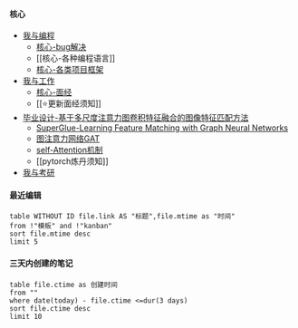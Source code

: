 #### 核心
- [我与编程](编程/我与编程.md)
	- [核心-bug解决](bug解决/核心-bug解决.md)
	- [[核心-各种编程语言]]
	- [核心-各类项目框架](核心-各类项目框架)
- [我与工作](编程/我与工作.md)
	- [核心-面经](编程/工作相关/核心-面经.md)
	- [[⭐更新面经须知]]
- [毕业设计-基于多尺度注意力图卷积特征融合的图像特征匹配方法](科研/毕业设计/毕业设计-基于多尺度注意力图卷积特征融合的图像特征匹配方法.md)
	- [SuperGlue-Learning Feature Matching with Graph Neural Networks](科研/毕业设计/SuperGlue-Learning%20Feature%20Matching%20with%20Graph%20Neural%20Networks.md)
	- [图注意力网络GAT](科研/毕业设计/图注意力网络GAT.md)
	- [self-Attention机制](科研/毕业设计/self-Attention机制.md)
	- [[pytorch炼丹须知]]
- [我与考研](考研/我与考研.md) 

 
#### 最近编辑
```dataview
table WITHOUT ID file.link AS "标题",file.mtime as "时间"
from !"模板" and !"kanban"
sort file.mtime desc
limit 5
```

#### 三天内创建的笔记
```dataview
table file.ctime as 创建时间
from ""
where date(today) - file.ctime <=dur(3 days)
sort file.ctime desc
limit 10
```

